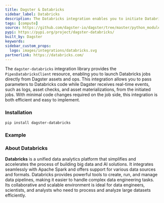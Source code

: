 ```yaml
---
title: Dagster & Databricks
sidebar_label: Databricks
description: The Databricks integration enables you to initiate Databricks jobs directly from Dagster, seamlessly pass parameters to your code, and stream logs and structured messages back into Dagster.
tags: [compute]
source: https://github.com/dagster-io/dagster/tree/master/python_modules/libraries/dagster-databricks
pypi: https://pypi.org/project/dagster-databricks/
built_by: Dagster
keywords:
sidebar_custom_props:
  logo: images/integrations/databricks.svg
partnerlink: https://databricks.com/
---
```


The `dagster-databricks` integration library provides the `PipesDatabricksClient` resource, enabling you to launch Databricks jobs directly from Dagster assets and ops. This integration allows you to pass parameters to Databricks code while Dagster receives real-time events, such as logs, asset checks, and asset materializations, from the initiated jobs. With minimal code changes required on the job side, this integration is both efficient and easy to implement.

### Installation

```bash
pip install dagster-databricks
```

### Example

<CodeExample path="docs_snippets/docs_snippets/integrations/databricks/dagster_code.py" language="python" />

<CodeExample path="docs_snippets/docs_snippets/integrations/databricks/databricks_code.py" language="python" />

### About Databricks

**Databricks** is a unified data analytics platform that simplifies and accelerates the process of building big data and AI solutions. It integrates seamlessly with Apache Spark and offers support for various data sources and formats. Databricks provides powerful tools to create, run, and manage data pipelines, making it easier to handle complex data engineering tasks. Its collaborative and scalable environment is ideal for data engineers, scientists, and analysts who need to process and analyze large datasets efficiently.

